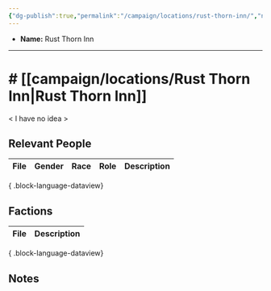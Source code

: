 ```yaml
---
{"dg-publish":true,"permalink":"/campaign/locations/rust-thorn-inn/","noteIcon":"","created":"2025-10-26T19:58:49.971-07:00","updated":"2025-10-27T16:35:49.545-07:00"}
---
```



<p><span><ul>
<li dir="auto"><strong>Name:</strong> Rust Thorn Inn</li>
</ul></span></p>

---

# # [[campaign/locations/Rust Thorn Inn\|Rust Thorn Inn]]
< I have no idea >

## Relevant People
| File | Gender | Race | Role | Description |
| ---- | ------ | ---- | ---- | ----------- |

{ .block-language-dataview}

## Factions
| File | Description |
| ---- | ----------- |

{ .block-language-dataview}

## Notes
